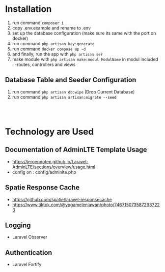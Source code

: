 # Installation
1. run command ```composer i```
2. copy .env.example and rename to .env
3. set up the database configuration (make sure its same with the port on docker)
4. run command ```php artisan key:generate```
5. run command ```docker compose up -d```
6. and finally, run the app with ```php artisan ser```
7. make module with ```php artisan make:modul ModulName```
    in modul included : -routes, controllers and views

## Database Table and Seeder Configuration
1. run command ```php artisan db:wipe``` (Drop Current Database)
2. run command ```php artisan artisan:migrate --seed```

<br>
<br>


# Technology are Used
## Documentation of AdminLTE Template Usage
- https://jeroennoten.github.io/Laravel-AdminLTE/sections/overview/usage.html
- config on : config/adminlte.php
  
## Spatie Response Cache
- https://github.com/spatie/laravel-responsecache 
- https://www.tiktok.com/@yogameleniawan/photo/7467150735872937223 

## Logging
- Laravel Observer

## Authentication
- Laravel Fortify
